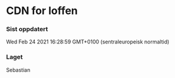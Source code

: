 
# CDN for loffen

### Sist oppdatert 
Wed Feb 24 2021 16:28:59 GMT+0100 (sentraleuropeisk normaltid)
### Laget 
Sebastian
